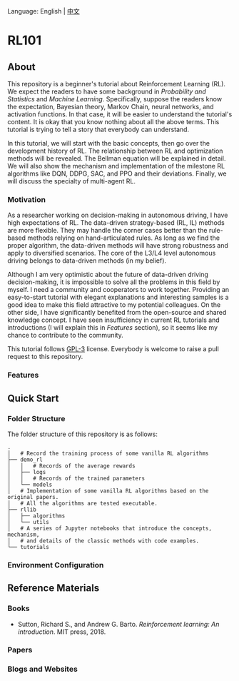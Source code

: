 Language: English | [中文](./README.zh.md) 

# RL101

## About

This repository is a beginner's tutorial about Reinforcement Learning (RL). We expect the readers to have some background in *Probability and Statistics* and *Machine Learning*. Specifically, suppose the readers know the expectation, Bayesian theory, Markov Chain, neural networks, and activation functions. In that case, it will be easier to understand the tutorial's content. It is okay that you know nothing about all the above terms. This tutorial is trying to tell a story that everybody can understand.

In this tutorial, we will start with the basic concepts, then go over the development history of RL. The relationship between RL and optimization methods will be revealed. The Bellman equation will be explained in detail. We will also show the mechanism and implementation of the milestone RL algorithms like DQN, DDPG, SAC, and PPO and their deviations. Finally, we will discuss the specialty of multi-agent RL.

### Motivation

As a researcher working on decision-making in autonomous driving, I have high expectations of RL. The data-driven strategy-based (RL, IL) methods are more flexible. They may handle the corner cases better than the rule-based methods relying on hand-articulated rules. As long as we find the proper algorithm, the data-driven methods will have strong robustness and apply to diversified scenarios. The core of the L3/L4 level autonomous driving belongs to data-driven methods (in my belief).

Although I am very optimistic about the future of data-driven driving decision-making, it is impossible to solve all the problems in this field by myself. I need a community and cooperators to work together. Providing an easy-to-start tutorial with elegant explanations and interesting samples is a good idea to make this field attractive to my potential colleagues. On the other side, I have significantly benefited from the open-source and shared knowledge concept. I have seen insufficiency in current RL tutorials and introductions (I will explain this in *Features* section), so it seems like my chance to contribute to the community. 

This tutorial follows [GPL-3](https://choosealicense.com/licenses/gpl-3.0/#) license. Everybody is welcome to raise a pull request to this repository.

### Features

## Quick Start

### Folder Structure

The folder structure of this repository is as follows:

```shell
.
│   # Record the training process of some vanilla RL algorithms
├── demo_rl
│   │   # Records of the average rewards
│   ├── logs
│   │   # Records of the trained parameters
│   └── models
│   # Implementation of some vanilla RL algorithms based on the original papers. 
│   # All the algorithms are tested executable.
├── rllib
│   ├── algorithms
│   └── utils
│   # A series of Jupyter notebooks that introduce the concepts, mechanism, 
│   # and details of the classic methods with code examples.
└── tutorials
```

### Environment Configuration

## Reference Materials

### Books

- Sutton, Richard S., and Andrew G. Barto. *Reinforcement learning: An introduction*. MIT press, 2018.

### Papers

### Blogs and Websites

